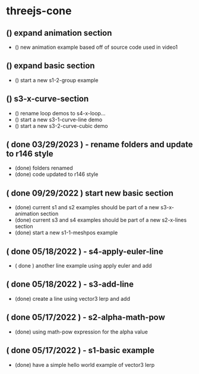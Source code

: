 # threejs-cone

## () expand animation section
* () new animation example based off of source code used in video1

## () expand basic section
* () start a new s1-2-group example

## () s3-x-curve-section
* () rename loop demos to s4-x-loop...
* () start a new s3-1-curve-line demo
* () start a new s3-2-curve-cubic demo

## ( done 03/29/2023 ) - rename folders and update to r146 style
* (done) folders renamed
* (done) code updated to r146 style

## ( done 09/29/2022 ) start new basic section
* (done) current s1 and s2 examples should be part of a new s3-x-animation section
* (done) current s3 and s4 examples should be part of a new s2-x-lines section
* (done) start a new s1-1-meshpos example

## ( done 05/18/2022 ) - s4-apply-euler-line
* ( done ) another line example using apply euler and add

## ( done 05/18/2022 ) - s3-add-line
* (done) create a line using vector3 lerp and add

## ( done 05/17/2022 ) - s2-alpha-math-pow
* (done) using math-pow expression for the alpha value

## ( done 05/17/2022 ) - s1-basic example
* (done) have a simple hello world example of vector3 lerp
